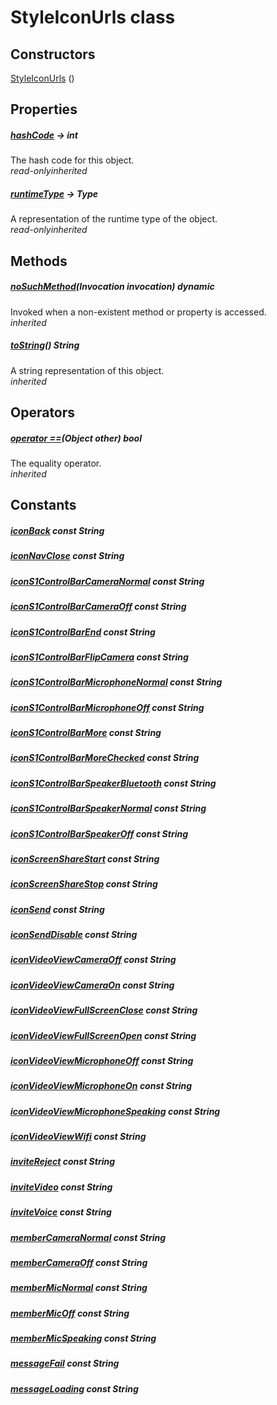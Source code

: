 


# StyleIconUrls class













## Constructors

[StyleIconUrls](../zego_uikit_prebuilt_live_audio_room/StyleIconUrls/StyleIconUrls.md) ()

   


## Properties

##### [hashCode](../zego_uikit_prebuilt_live_audio_room/StyleIconUrls/hashCode.md) &#8594; int



The hash code for this object.  
_<span class="feature">read-only</span><span class="feature">inherited</span>_



##### [runtimeType](../zego_uikit_prebuilt_live_audio_room/StyleIconUrls/runtimeType.md) &#8594; Type



A representation of the runtime type of the object.  
_<span class="feature">read-only</span><span class="feature">inherited</span>_





## Methods

##### [noSuchMethod](../zego_uikit_prebuilt_live_audio_room/StyleIconUrls/noSuchMethod.md)(Invocation invocation) dynamic



Invoked when a non-existent method or property is accessed.  
_<span class="feature">inherited</span>_



##### [toString](../zego_uikit_prebuilt_live_audio_room/StyleIconUrls/toString.md)() String



A string representation of this object.  
_<span class="feature">inherited</span>_





## Operators

##### [operator ==](../zego_uikit_prebuilt_live_audio_room/StyleIconUrls/operator_equals.md)(Object other) bool



The equality operator.  
_<span class="feature">inherited</span>_










## Constants

##### [iconBack](../zego_uikit_prebuilt_live_audio_room/StyleIconUrls/iconBack-constant.md) const String



  




##### [iconNavClose](../zego_uikit_prebuilt_live_audio_room/StyleIconUrls/iconNavClose-constant.md) const String



  




##### [iconS1ControlBarCameraNormal](../zego_uikit_prebuilt_live_audio_room/StyleIconUrls/iconS1ControlBarCameraNormal-constant.md) const String



  




##### [iconS1ControlBarCameraOff](../zego_uikit_prebuilt_live_audio_room/StyleIconUrls/iconS1ControlBarCameraOff-constant.md) const String



  




##### [iconS1ControlBarEnd](../zego_uikit_prebuilt_live_audio_room/StyleIconUrls/iconS1ControlBarEnd-constant.md) const String



  




##### [iconS1ControlBarFlipCamera](../zego_uikit_prebuilt_live_audio_room/StyleIconUrls/iconS1ControlBarFlipCamera-constant.md) const String



  




##### [iconS1ControlBarMicrophoneNormal](../zego_uikit_prebuilt_live_audio_room/StyleIconUrls/iconS1ControlBarMicrophoneNormal-constant.md) const String



  




##### [iconS1ControlBarMicrophoneOff](../zego_uikit_prebuilt_live_audio_room/StyleIconUrls/iconS1ControlBarMicrophoneOff-constant.md) const String



  




##### [iconS1ControlBarMore](../zego_uikit_prebuilt_live_audio_room/StyleIconUrls/iconS1ControlBarMore-constant.md) const String



  




##### [iconS1ControlBarMoreChecked](../zego_uikit_prebuilt_live_audio_room/StyleIconUrls/iconS1ControlBarMoreChecked-constant.md) const String



  




##### [iconS1ControlBarSpeakerBluetooth](../zego_uikit_prebuilt_live_audio_room/StyleIconUrls/iconS1ControlBarSpeakerBluetooth-constant.md) const String



  




##### [iconS1ControlBarSpeakerNormal](../zego_uikit_prebuilt_live_audio_room/StyleIconUrls/iconS1ControlBarSpeakerNormal-constant.md) const String



  




##### [iconS1ControlBarSpeakerOff](../zego_uikit_prebuilt_live_audio_room/StyleIconUrls/iconS1ControlBarSpeakerOff-constant.md) const String



  




##### [iconScreenShareStart](../zego_uikit_prebuilt_live_audio_room/StyleIconUrls/iconScreenShareStart-constant.md) const String



  




##### [iconScreenShareStop](../zego_uikit_prebuilt_live_audio_room/StyleIconUrls/iconScreenShareStop-constant.md) const String



  




##### [iconSend](../zego_uikit_prebuilt_live_audio_room/StyleIconUrls/iconSend-constant.md) const String



  




##### [iconSendDisable](../zego_uikit_prebuilt_live_audio_room/StyleIconUrls/iconSendDisable-constant.md) const String



  




##### [iconVideoViewCameraOff](../zego_uikit_prebuilt_live_audio_room/StyleIconUrls/iconVideoViewCameraOff-constant.md) const String



  




##### [iconVideoViewCameraOn](../zego_uikit_prebuilt_live_audio_room/StyleIconUrls/iconVideoViewCameraOn-constant.md) const String



  




##### [iconVideoViewFullScreenClose](../zego_uikit_prebuilt_live_audio_room/StyleIconUrls/iconVideoViewFullScreenClose-constant.md) const String



  




##### [iconVideoViewFullScreenOpen](../zego_uikit_prebuilt_live_audio_room/StyleIconUrls/iconVideoViewFullScreenOpen-constant.md) const String



  




##### [iconVideoViewMicrophoneOff](../zego_uikit_prebuilt_live_audio_room/StyleIconUrls/iconVideoViewMicrophoneOff-constant.md) const String



  




##### [iconVideoViewMicrophoneOn](../zego_uikit_prebuilt_live_audio_room/StyleIconUrls/iconVideoViewMicrophoneOn-constant.md) const String



  




##### [iconVideoViewMicrophoneSpeaking](../zego_uikit_prebuilt_live_audio_room/StyleIconUrls/iconVideoViewMicrophoneSpeaking-constant.md) const String



  




##### [iconVideoViewWifi](../zego_uikit_prebuilt_live_audio_room/StyleIconUrls/iconVideoViewWifi-constant.md) const String



  




##### [inviteReject](../zego_uikit_prebuilt_live_audio_room/StyleIconUrls/inviteReject-constant.md) const String



  




##### [inviteVideo](../zego_uikit_prebuilt_live_audio_room/StyleIconUrls/inviteVideo-constant.md) const String



  




##### [inviteVoice](../zego_uikit_prebuilt_live_audio_room/StyleIconUrls/inviteVoice-constant.md) const String



  




##### [memberCameraNormal](../zego_uikit_prebuilt_live_audio_room/StyleIconUrls/memberCameraNormal-constant.md) const String



  




##### [memberCameraOff](../zego_uikit_prebuilt_live_audio_room/StyleIconUrls/memberCameraOff-constant.md) const String



  




##### [memberMicNormal](../zego_uikit_prebuilt_live_audio_room/StyleIconUrls/memberMicNormal-constant.md) const String



  




##### [memberMicOff](../zego_uikit_prebuilt_live_audio_room/StyleIconUrls/memberMicOff-constant.md) const String



  




##### [memberMicSpeaking](../zego_uikit_prebuilt_live_audio_room/StyleIconUrls/memberMicSpeaking-constant.md) const String



  




##### [messageFail](../zego_uikit_prebuilt_live_audio_room/StyleIconUrls/messageFail-constant.md) const String



  




##### [messageLoading](../zego_uikit_prebuilt_live_audio_room/StyleIconUrls/messageLoading-constant.md) const String



  









